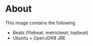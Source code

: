 # About
This image contains the following

* Beats (filebeat, metricbeat, topbeat)
* Ubuntu + OpenJDK8 JRE



